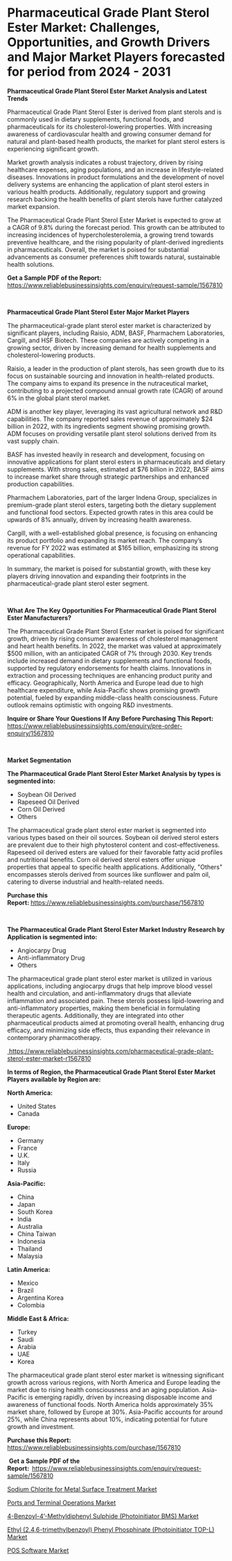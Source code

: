 <p><h1>Pharmaceutical Grade Plant Sterol Ester Market: Challenges, Opportunities, and Growth Drivers and Major Market Players forecasted for period from 2024 - 2031</h1></p><p><strong>Pharmaceutical Grade Plant Sterol Ester Market Analysis and Latest Trends</strong></p>
<p><p>Pharmaceutical Grade Plant Sterol Ester is derived from plant sterols and is commonly used in dietary supplements, functional foods, and pharmaceuticals for its cholesterol-lowering properties. With increasing awareness of cardiovascular health and growing consumer demand for natural and plant-based health products, the market for plant sterol esters is experiencing significant growth.</p><p>Market growth analysis indicates a robust trajectory, driven by rising healthcare expenses, aging populations, and an increase in lifestyle-related diseases. Innovations in product formulations and the development of novel delivery systems are enhancing the application of plant sterol esters in various health products. Additionally, regulatory support and growing research backing the health benefits of plant sterols have further catalyzed market expansion.</p><p>The Pharmaceutical Grade Plant Sterol Ester Market is expected to grow at a CAGR of 9.8% during the forecast period. This growth can be attributed to increasing incidences of hypercholesterolemia, a growing trend towards preventive healthcare, and the rising popularity of plant-derived ingredients in pharmaceuticals. Overall, the market is poised for substantial advancements as consumer preferences shift towards natural, sustainable health solutions.</p></p>
<p><strong>Get a Sample PDF of the Report:&nbsp;</strong> <a href="https://www.reliablebusinessinsights.com/enquiry/request-sample/1567810">https://www.reliablebusinessinsights.com/enquiry/request-sample/1567810</a></p>
<p>&nbsp;</p>
<p><strong>Pharmaceutical Grade Plant Sterol Ester Major Market Players</strong></p>
<p><p>The pharmaceutical-grade plant sterol ester market is characterized by significant players, including Raisio, ADM, BASF, Pharmachem Laboratories, Cargill, and HSF Biotech. These companies are actively competing in a growing sector, driven by increasing demand for health supplements and cholesterol-lowering products.</p><p>Raisio, a leader in the production of plant sterols, has seen growth due to its focus on sustainable sourcing and innovation in health-related products. The company aims to expand its presence in the nutraceutical market, contributing to a projected compound annual growth rate (CAGR) of around 6% in the global plant sterol market.</p><p>ADM is another key player, leveraging its vast agricultural network and R&D capabilities. The company reported sales revenue of approximately $24 billion in 2022, with its ingredients segment showing promising growth. ADM focuses on providing versatile plant sterol solutions derived from its vast supply chain.</p><p>BASF has invested heavily in research and development, focusing on innovative applications for plant sterol esters in pharmaceuticals and dietary supplements. With strong sales, estimated at $76 billion in 2022, BASF aims to increase market share through strategic partnerships and enhanced production capabilities.</p><p>Pharmachem Laboratories, part of the larger Indena Group, specializes in premium-grade plant sterol esters, targeting both the dietary supplement and functional food sectors. Expected growth rates in this area could be upwards of 8% annually, driven by increasing health awareness.</p><p>Cargill, with a well-established global presence, is focusing on enhancing its product portfolio and expanding its market reach. The company’s revenue for FY 2022 was estimated at $165 billion, emphasizing its strong operational capabilities.</p><p>In summary, the market is poised for substantial growth, with these key players driving innovation and expanding their footprints in the pharmaceutical-grade plant sterol ester segment.</p></p>
<p>&nbsp;</p>
<p><strong>What Are The Key Opportunities For Pharmaceutical Grade Plant Sterol Ester Manufacturers?</strong></p>
<p><p>The Pharmaceutical Grade Plant Sterol Ester market is poised for significant growth, driven by rising consumer awareness of cholesterol management and heart health benefits. In 2022, the market was valued at approximately $500 million, with an anticipated CAGR of 7% through 2030. Key trends include increased demand in dietary supplements and functional foods, supported by regulatory endorsements for health claims. Innovations in extraction and processing techniques are enhancing product purity and efficacy. Geographically, North America and Europe lead due to high healthcare expenditure, while Asia-Pacific shows promising growth potential, fueled by expanding middle-class health consciousness. Future outlook remains optimistic with ongoing R&D investments.</p></p>
<p><strong>Inquire or Share Your Questions If Any Before Purchasing This Report:</strong> <a href="https://www.reliablebusinessinsights.com/enquiry/pre-order-enquiry/1567810">https://www.reliablebusinessinsights.com/enquiry/pre-order-enquiry/1567810</a></p>
<p>&nbsp;</p>
<p><strong>Market Segmentation</strong></p>
<p><strong>The Pharmaceutical Grade Plant Sterol Ester Market Analysis by types is segmented into:</strong></p>
<p><ul><li>Soybean Oil Derived</li><li>Rapeseed Oil Derived</li><li>Corn Oil Derived</li><li>Others</li></ul></p>
<p><p>The pharmaceutical grade plant sterol ester market is segmented into various types based on their oil sources. Soybean oil derived sterol esters are prevalent due to their high phytosterol content and cost-effectiveness. Rapeseed oil derived esters are valued for their favorable fatty acid profiles and nutritional benefits. Corn oil derived sterol esters offer unique properties that appeal to specific health applications. Additionally, "Others" encompasses sterols derived from sources like sunflower and palm oil, catering to diverse industrial and health-related needs.</p></p>
<p><strong>Purchase this Report:&nbsp;</strong><a href="https://www.reliablebusinessinsights.com/purchase/1567810">https://www.reliablebusinessinsights.com/purchase/1567810</a></p>
<p>&nbsp;</p>
<p><strong>The Pharmaceutical Grade Plant Sterol Ester Market Industry Research by Application is segmented into:</strong></p>
<p><ul><li>Angiocarpy Drug</li><li>Anti-inflammatory Drug</li><li>Others</li></ul></p>
<p><p>The pharmaceutical grade plant sterol ester market is utilized in various applications, including angiocarpy drugs that help improve blood vessel health and circulation, and anti-inflammatory drugs that alleviate inflammation and associated pain. These sterols possess lipid-lowering and anti-inflammatory properties, making them beneficial in formulating therapeutic agents. Additionally, they are integrated into other pharmaceutical products aimed at promoting overall health, enhancing drug efficacy, and minimizing side effects, thus expanding their relevance in contemporary pharmacotherapy.</p></p>
<p><a href="https://www.reliablebusinessinsights.com/pharmaceutical-grade-plant-sterol-ester-market-r1567810">&nbsp;https://www.reliablebusinessinsights.com/pharmaceutical-grade-plant-sterol-ester-market-r1567810</a></p>
<p><strong>In terms of Region, the Pharmaceutical Grade Plant Sterol Ester Market Players available by Region are:</strong></p>
<p>
    <p> <strong> North America: </strong>
        <ul>
            <li>United States</li>
            <li>Canada</li>
        </ul>
        </p> 
    <p> <strong> Europe: </strong>
        <ul>
            <li>Germany</li>
            <li>France</li>
            <li>U.K.</li>
            <li>Italy</li>
            <li>Russia</li>
        </ul>
        </p> 
    <p> <strong> Asia-Pacific: </strong>
        <ul>
            <li>China</li>
            <li>Japan</li>
            <li>South Korea</li>
            <li>India</li>
            <li>Australia</li>
            <li>China Taiwan</li>
            <li>Indonesia</li>
            <li>Thailand</li>
            <li>Malaysia</li>
        </ul>
        </p> 
    <p> <strong> Latin America: </strong>
        <ul>
            <li>Mexico</li>
            <li>Brazil</li>
            <li>Argentina Korea</li>
            <li>Colombia</li>
        </ul>
        </p> 
    <p> <strong> Middle East & Africa: </strong>
        <ul>
            <li>Turkey</li>
            <li>Saudi</li>
            <li>Arabia</li>
            <li>UAE</li>
            <li>Korea</li>
        </ul>
    </p>
    </p>
<p><p>The pharmaceutical grade plant sterol ester market is witnessing significant growth across various regions, with North America and Europe leading the market due to rising health consciousness and an aging population. Asia-Pacific is emerging rapidly, driven by increasing disposable income and awareness of functional foods. North America holds approximately 35% market share, followed by Europe at 30%. Asia-Pacific accounts for around 25%, while China represents about 10%, indicating potential for future growth and investment.</p></p>
<p><strong>Purchase this Report: </strong><a href="https://www.reliablebusinessinsights.com/purchase/1567810">https://www.reliablebusinessinsights.com/purchase/1567810</a></p>
<p>&nbsp;<strong>Get a Sample PDF of the Report:&nbsp;&nbsp;</strong><a href="https://www.reliablebusinessinsights.com/enquiry/request-sample/1567810">https://www.reliablebusinessinsights.com/enquiry/request-sample/1567810</a></p>
<p><strong></strong></p>
<p><p><a href="https://github.com/AshrafKhan865/Market-Research-Report-List-1/blob/main/sodium-chlorite-for-metal-surface-treatment-market.md">Sodium Chlorite for Metal Surface Treatment Market</a></p><p><a href="https://www.linkedin.com/pulse/ports-terminal-operations-market-share-analysis-growth-trends-pkefe">Ports and Terminal Operations Market</a></p><p><a href="https://issuu.com/reportprime-2/docs/4-benzoyl-4-methyldiphenyl-sulphide_e9f4586eade0fc">4-Benzoyl-4’-Methyldiphenyl Sulphide (Photoinitiator BMS) Market</a></p><p><a href="https://issuu.com/reportprime-2/docs/ethyl-246-trimethylbenzoyl-phenyl-p_e8771020a5073d">Ethyl (2,4,6-trimethylbenzoyl) Phenyl Phosphinate (Photoinitiator TOP-L) Market</a></p><p><a href="https://www.linkedin.com/pulse/strategic-market-insights-navigating-global-pos-software-landscape-fnhle">POS Software Market</a></p></p>